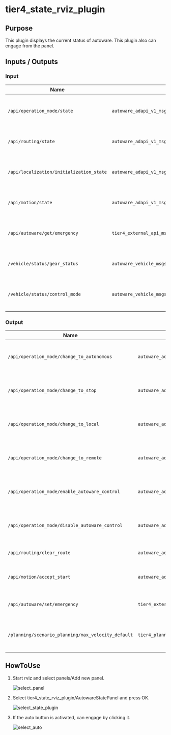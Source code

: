 # tier4_state_rviz_plugin

## Purpose

This plugin displays the current status of autoware.
This plugin also can engage from the panel.

## Inputs / Outputs

### Input

| Name                                     | Type                                                           | Description                                                   |
| ---------------------------------------- | -------------------------------------------------------------- | ------------------------------------------------------------- |
| `/api/operation_mode/state`              | `autoware_adapi_v1_msgs::msg::OperationModeState`              | The topic represents the state of operation mode              |
| `/api/routing/state`                     | `autoware_adapi_v1_msgs::msg::RouteState`                      | The topic represents the state of route                       |
| `/api/localization/initialization_state` | `autoware_adapi_v1_msgs::msg::LocalizationInitializationState` | The topic represents the state of localization initialization |
| `/api/motion/state`                      | `autoware_adapi_v1_msgs::msg::MotionState`                     | The topic represents the state of motion                      |
| `/api/autoware/get/emergency`            | `tier4_external_api_msgs::msg::Emergency`                      | The topic represents the state of external emergency          |
| `/vehicle/status/gear_status`            | `autoware_vehicle_msgs::msg::GearReport`                       | The topic represents the state of gear                        |
| `/vehicle/status/control_mode`           | `autoware_vehicle_msgs::msg::ControlMode`                      | The topic represents the state of control mode                |

### Output

| Name                                               | Type                                               | Description                                        |
| -------------------------------------------------- | -------------------------------------------------- | -------------------------------------------------- |
| `/api/operation_mode/change_to_autonomous`         | `autoware_adapi_v1_msgs::srv::ChangeOperationMode` | The service to change operation mode to autonomous |
| `/api/operation_mode/change_to_stop`               | `autoware_adapi_v1_msgs::srv::ChangeOperationMode` | The service to change operation mode to stop       |
| `/api/operation_mode/change_to_local`              | `autoware_adapi_v1_msgs::srv::ChangeOperationMode` | The service to change operation mode to local      |
| `/api/operation_mode/change_to_remote`             | `autoware_adapi_v1_msgs::srv::ChangeOperationMode` | The service to change operation mode to remote     |
| `/api/operation_mode/enable_autoware_control`      | `autoware_adapi_v1_msgs::srv::ChangeOperationMode` | The service to enable vehicle control by Autoware  |
| `/api/operation_mode/disable_autoware_control`     | `autoware_adapi_v1_msgs::srv::ChangeOperationMode` | The service to disable vehicle control by Autoware |
| `/api/routing/clear_route`                         | `autoware_adapi_v1_msgs::srv::ClearRoute`          | The service to clear route state                   |
| `/api/motion/accept_start`                         | `autoware_adapi_v1_msgs::srv::AcceptStart`         | The service to accept the vehicle to start         |
| `/api/autoware/set/emergency`                      | `tier4_external_api_msgs::srv::SetEmergency`       | The service to set external emergency              |
| `/planning/scenario_planning/max_velocity_default` | `tier4_planning_msgs::msg::VelocityLimit`          | The topic to set maximum speed of the vehicle      |

## HowToUse

1. Start rviz and select panels/Add new panel.

   ![select_panel](./images/select_panels.png)

2. Select tier4_state_rviz_plugin/AutowareStatePanel and press OK.

   ![select_state_plugin](./images/select_state_plugin.png)

3. If the auto button is activated, can engage by clicking it.

   ![select_auto](./images/select_auto.png)
